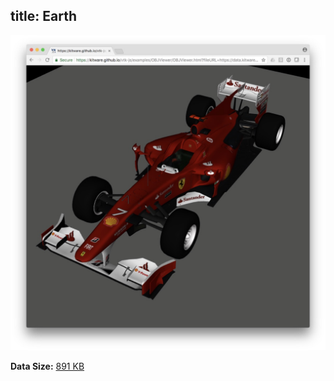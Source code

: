 title: Earth
---

[![Visualization](./scene/earth.jpg)](/vtk-js-datasets/apps/SceneExplorer.html?fileURL=/vtk-js-datasets/data/vtkjs/earth-lowres.vtkjs)

__Data Size:__ [891 KB](/vtk-js-datasets/data/vtkjs/earth-lowres.vtkjs)
